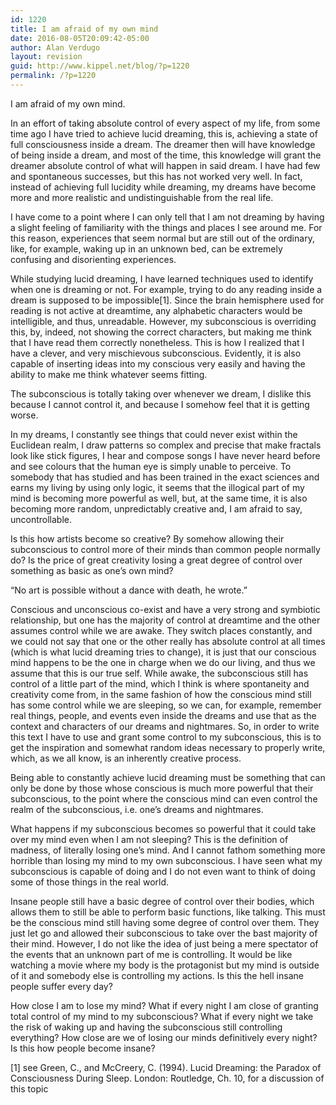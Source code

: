 ```yaml
---
id: 1220
title: I am afraid of my own mind
date: 2016-08-05T20:09:42-05:00
author: Alan Verdugo
layout: revision
guid: http://www.kippel.net/blog/?p=1220
permalink: /?p=1220
---
```

<p style="text-align: justify;">
  I am afraid of my own mind.
</p>

In an effort of taking absolute control of every aspect of my life, from some time ago I have tried to achieve lucid dreaming, this is, achieving a state of full consciousness inside a dream. The dreamer then will have knowledge of being inside a dream, and most of the time, this knowledge will grant the dreamer absolute control of what will happen in said dream. I have had few and spontaneous successes, but this has not worked very well. In fact, instead of achieving full lucidity while dreaming, my dreams have become more and more realistic and undistinguishable from the real life.

I have come to a point where I can only tell that I am not dreaming by having a slight feeling of familiarity with the things and places I see around me. For this reason, experiences that seem normal but are still out of the ordinary, like, for example, waking up in an unknown bed, can be extremely confusing and disorienting experiences.

While studying lucid dreaming, I have learned techniques used to identify when one is dreaming or not. For example, trying to do any reading inside a dream is supposed to be impossible[1]. Since the brain hemisphere used for reading is not active at dreamtime, any alphabetic characters would be intelligible, and thus, unreadable. However, my subconscious is overriding this, by, indeed, not showing the correct characters, but making me think that I have read them correctly nonetheless. This is how I realized that I have a clever, and very mischievous subconscious. Evidently, it is also capable of inserting ideas into my conscious very easily and having the ability to make me think whatever seems fitting.

The subconscious is totally taking over whenever we dream, I dislike this because I cannot control it, and because I somehow feel that it is getting worse.

In my dreams, I constantly see things that could never exist within the Euclidean realm, I draw patterns so complex and precise that make fractals look like stick figures, I hear and compose songs I have never heard before and see colours that the human eye is simply unable to perceive. To somebody that has studied and has been trained in the exact sciences and earns my living by using only logic, it seems that the illogical part of my mind is becoming more powerful as well, but, at the same time, it is also becoming more random, unpredictably creative and, I am afraid to say, uncontrollable.

Is this how artists become so creative? By somehow allowing their subconscious to control more of their minds than common people normally do? Is the price of great creativity losing a great degree of control over something as basic as one&#8217;s own mind?

&#8220;No art is possible without a dance with death, he wrote.&#8221;

Conscious and unconscious co-exist and have a very strong and symbiotic relationship, but one has the majority of control at dreamtime and the other assumes control while we are awake. They switch places constantly, and we could not say that one or the other really has absolute control at all times (which is what lucid dreaming tries to change), it is just that our conscious mind happens to be the one in charge when we do our living, and thus we assume that this is our true self. While awake, the subconscious still has control of a little part of the mind, which I think is where spontaneity and creativity come from, in the same fashion of how the conscious mind still has some control while we are sleeping, so we can, for example, remember real things, people, and events even inside the dreams and use that as the context and characters of our dreams and nightmares. So, in order to write this text I have to use and grant some control to my subconscious, this is to get the inspiration and somewhat random ideas necessary to properly write, which, as we all know, is an inherently creative process.

Being able to constantly achieve lucid dreaming must be something that can only be done by those whose conscious is much more powerful that their subconscious, to the point where the conscious mind can even control the realm of the subconscious, i.e. one&#8217;s dreams and nightmares.

What happens if my subconscious becomes so powerful that it could take over my mind even when I am not sleeping? This is the definition of madness, of literally losing one&#8217;s mind. And I cannot fathom something more horrible than losing my mind to my own subconscious. I have seen what my subconscious is capable of doing and I do not even want to think of doing some of those things in the real world.

Insane people still have a basic degree of control over their bodies, which allows them to still be able to perform basic functions, like talking. This must be the conscious mind still having some degree of control over them. They just let go and allowed their subconscious to take over the bast majority of their mind. However, I do not like the idea of just being a mere spectator of the events that an unknown part of me is controlling. It would be like watching a movie where my body is the protagonist but my mind is outside of it and somebody else is controlling my actions. Is this the hell insane people suffer every day?

How close I am to lose my mind? What if every night I am close of granting total control of my mind to my subconscious? What if every night we take the risk of waking up and having the subconscious still controlling everything? How close are we of losing our minds definitively every night? Is this how people become insane?

[1] see Green, C., and McCreery, C. (1994). Lucid Dreaming: the Paradox of Consciousness During Sleep. London: Routledge, Ch. 10, for a discussion of this topic